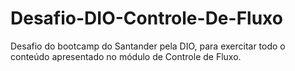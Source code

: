 # Desafio-DIO-Controle-De-Fluxo
Desafio do bootcamp do Santander pela DIO, para exercitar todo o conteúdo apresentado no módulo de Controle de Fluxo.
